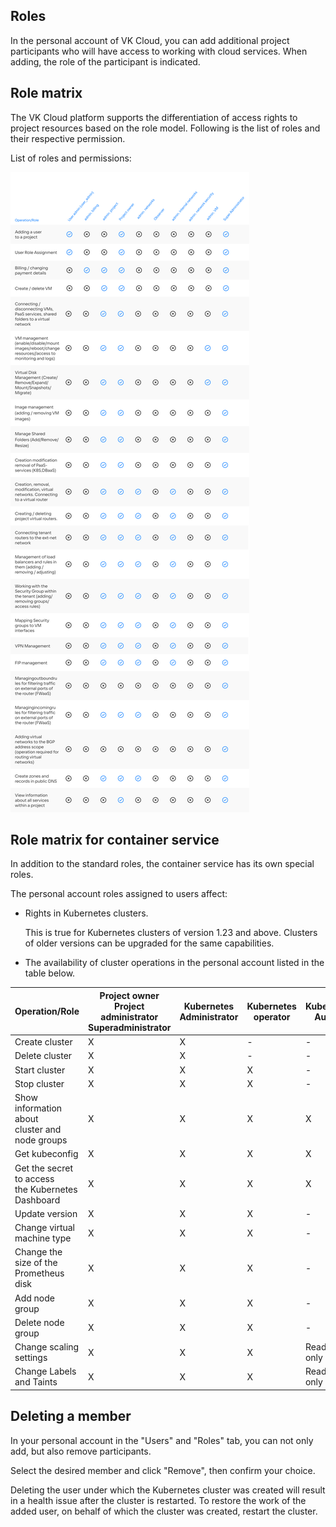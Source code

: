 ## Roles

In the personal account of VK Cloud, you can add additional project participants who will have access to working with cloud services. When adding, the role of the participant is indicated.

## Role matrix

The VK Cloud platform supports the differentiation of access rights to project resources based on the role model. Following is the list of roles and their respective permission.

List of roles and permissions:

![](./assets/roles_and_permissions.png)

<!-- prettier-ignore
| Operation/Role | User admin (user_admin) | admin. billing | admin. project | Project owner | admin. networks | Observer | admin. internal networks | admin. network security | admin. VM | Super Administrator |
|--|-----------|-----------------|----------|------------|-------------|-------------| ------------------------|---------------------------|-----------|--------------------|
| Adding a user to a project | x | - | - | x | - | - | - | - | - | X |
| User Role Assignment | x | - | - | X | - | - | - | - | - | X |
| Billing / changing payment details | - | X | X | X | - | - | - | - | - | X |
| Create / delete VM | - | - | X | X | - | - | - | - | - | X |
| Connecting / disconnecting VMs, PaaS services, shared folders to a virtual network | - | - | X | X | - | - | - | - | - | X |
| VM management (enable/disable/mount images/reboot/change resources/access to monitoring and logs) | - | - | X | X | - | - | - | - | X | X |
| Virtual Disk Management (Create/Remove/Expand/Mount/Snapshots/Migrate) | - | - | X | X | - | - | - | - | X | X |
| Image management (adding / removing VM images) | - | - | X | X | - | - | - | - | - | X |
| Manage Shared Folders (Add/Remove/Resize) | - | - | X | X | - | - | - | - | - | X |
| Manage access rules for shared folders (add/delete/modify) | - | - | X | X | - | - | - | - | - | X |
| Creation modification removal of PaaS-services (K8S,DBaaS) | - | - | X | X | - | - | - | - | - | X |
| Creation, removal, modification, virtual networks. Connecting to a virtual router | - | - | X| X | X | - | X | - | - | X |
| Creating / deleting project virtual routers. | - | - | X | X | X | - | X | - | - | X |
| Connecting tenant routers to the ext-net network | - | - | X | X | X | - | X | - | - | X |
| Management of load balancers and rules in them (adding / removing / adjusting) | - | - | X | X | X | - | X | - | - | X |
| Working with the Security Group within the tenant (adding/removing groups/access rules) | - | - | X | X | X | - | - | X | - | X |
| Mapping Security groups to VM interfaces | - | - | X | X | X | - | - | X | - | X |
| VPN Management | - | - | X | X | X | - | - | - | - | X |
| FIP management | - | - | X | X | X | - | - | - | - | X |
| Managingoutboundrules for filtering traffic on external ports of the router (FWaaS) | - | - | - | - | - | - | - | - | - | X |
| Managingincomingrules for filtering traffic on external ports of the router (FWaaS) | - | - | X | X | X | - | - | - | - | X |
| Adding virtual networks to the BGP address scope (operation required for routing virtual networks) | - | - | - | - | - | - | - | - | - | X |
| Create zones and records in public DNS | - | - | x | x | x | - | - | - | - | X |
| View information about all services within a project | - | - | - | X |-| X | - | - | - | X |
-->

## Role matrix for container service

In addition to the standard roles, the container service has its own special roles.

The personal account roles assigned to users affect:

- Rights in Kubernetes clusters.

  <info>

  This is true for Kubernetes clusters of version 1.23 and above. Clusters of older versions can be upgraded for the same capabilities.

  </info>

- The availability of cluster operations in the personal account listed in the table below.

<!-- prettier-ignore -->
| Operation/Role | Project owner<br>Project administrator<br>Superadministrator | Kubernetes<br>Administrator | Kubernetes<br>operator | Kubernetes<br>Auditor |
| --------------| --------------------------------------------------------------- | --------------------------- | ---------------------- | --------------------- |
| Create cluster                                            | X  | X  | -  | -                |
| Delete cluster                                            | X  | X  | -  | -                |
| Start cluster                                             | X  | X  | X  | -                |
| Stop cluster                                              | X  | X  | X  | -                |
| Show information about<br>cluster and node groups         | X  | X  | X  | X                |
| Get kubeconfig                                            | X  | X  | X  | X                |
| Get the secret to access<br>the Kubernetes Dashboard      | X  | X  | X  | X                |
| Update version                                            | X  | X  | X  | -                |
| Change virtual machine type                               | X  | X  | X  | -                |
| Change the size of the Prometheus disk                    | X  | X  | X  | -                |
| Add node group                                            | X  | X  | X  | -                |
| Delete node group                                         | X  | X  | X  | -                |
| Change scaling settings                                   | X  | X  | X  | Read<br>only     |
| Change Labels and Taints                                  | X  | X  | X  | Read<br>only     |
<!-- prettier-ignore -->

## Deleting a member

In your personal account in the "Users" and "Roles" tab, you can not only add, but also remove participants.

Select the desired member and click "Remove", then confirm your choice.

<warn>

Deleting the user under which the Kubernetes cluster was created will result in a health issue after the cluster is restarted. To restore the work of the added user, on behalf of which the cluster was created, restart the cluster.

</warn>
